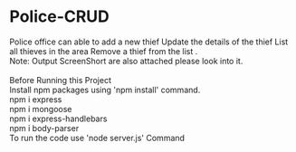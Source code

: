 # Police-CRUD
Police office can able to add a new thief Update the details of the thief List all thieves in the area  Remove a thief from the list .
</br>
Note: Output ScreenShort are also attached please look into it.
</br></br>
Before Running this Project</br>
Install npm packages using 'npm install' command.</br>
npm i express</br>
npm i mongoose</br>
npm i express-handlebars</br>
npm i body-parser
</br>
To run the code use 'node server.js' Command 

